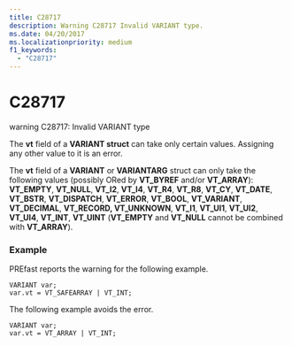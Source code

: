 ```yaml
---
title: C28717
description: Warning C28717 Invalid VARIANT type.
ms.date: 04/20/2017
ms.localizationpriority: medium 
f1_keywords: 
  - "C28717"
---
```


# C28717


warning C28717: Invalid VARIANT type

The **vt** field of a **VARIANT struct** can take only certain values. Assigning any other value to it is an error.

The **vt** field of a **VARIANT** or **VARIANTARG** struct can only take the following values (possibly ORed by **VT\_BYREF** and/or **VT\_ARRAY**): **VT\_EMPTY**, **VT\_NULL**, **VT\_I2**, **VT\_I4**, **VT\_R4**, **VT\_R8**, **VT\_CY**, **VT\_DATE**, **VT\_BSTR**, **VT\_DISPATCH**, **VT\_ERROR**, **VT\_BOOL**, **VT\_VARIANT**, **VT\_DECIMAL**, **VT\_RECORD, VT\_UNKNOWN**, **VT\_I1**, **VT\_UI1**, **VT\_UI2**, **VT\_UI4**, **VT\_INT**, **VT\_UINT** (**VT\_EMPTY** and **VT\_NULL** cannot be combined with **VT\_ARRAY**).

### <span id="example"></span><span id="EXAMPLE"></span>Example

PREfast reports the warning for the following example.

```
VARIANT var;
var.vt = VT_SAFEARRAY | VT_INT;
```

The following example avoids the error.

```
VARIANT var;
var.vt = VT_ARRAY | VT_INT;
```

 

 





